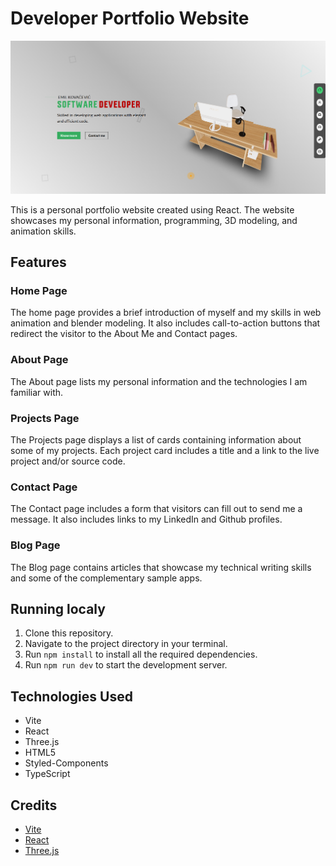 # Developer Portfolio Website

![screenshot](./screenshot.png)

This is a personal portfolio website created using React. The website showcases my personal information, programming, 3D modeling, and animation skills.

## Features

### Home Page

The home page provides a brief introduction of myself and my skills in web animation and blender modeling. It also includes call-to-action buttons that redirect the visitor to the About Me and Contact pages.

### About Page

The About page lists my personal information and the technologies I am familiar with.

### Projects Page

The Projects page displays a list of cards containing information about some of my projects. Each project card includes a title and a link to the live project and/or source code.

### Contact Page

The Contact page includes a form that visitors can fill out to send me a message. It also includes links to my LinkedIn and Github profiles.

### Blog Page

The Blog page contains articles that showcase my technical writing skills and some of the complementary sample apps.

## Running localy


1. Clone this repository.
2. Navigate to the project directory in your terminal.
3. Run `npm install` to install all the required dependencies.
4. Run `npm run dev` to start the development server.

## Technologies Used

- Vite
- React
- Three.js
- HTML5
- Styled-Components
- TypeScript

## Credits

- [Vite](https://vitejs.dev/)
- [React](https://reactjs.org/)
- [Three.js](https://threejs.org/)
